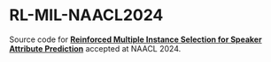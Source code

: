 # RL-MIL-NAACL2024
Source code for **[Reinforced Multiple Instance Selection for Speaker Attribute Prediction]()** accepted at NAACL 2024.
